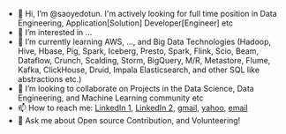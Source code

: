 - 👋 Hi, I’m @saoyedotun. I'm actively looking for full time position in Data Engineering, Application[Solution] Developer[Engineer] etc
- 👀 I’m interested in ...
- 🌱 I’m currently learning AWS, ..., and Big Data Technologies (Hadoop, Hive, Hbase, Pig, Spark, Iceberg, Presto, Spark, Flink, Scio, Beam, Dataflow, Crunch, Scalding, Storm, BigQuery, M/R, Metastore, Flume, Kafka, ClickHouse, Druid, Impala Elasticsearch, and other SQL like abstractions etc.)
- 💞️ I’m looking to collaborate on Projects in the Data Science, Data Engineering, and Machine Learning community etc
- 📫 How to reach me: [LinkedIn 1](https://www.linkedin.com/in/saoyedotun/), [LinkedIn 2](https://www.linkedin.com/in/saoyedotun/), [gmail](oyedotunsodiq045@gmail.com), [yahoo](oyedotunsodiq045@yahoo.com), [email](saoyedotun@ualr.edu)
- 💬 Ask me about Open source Contribution, and Volunteering!

<!---
saoyedotun/saoyedotun is a ✨ special ✨ repository because its `README.md` (this file) appears on your GitHub profile.
You can click the Preview link to take a look at your changes.
--->
